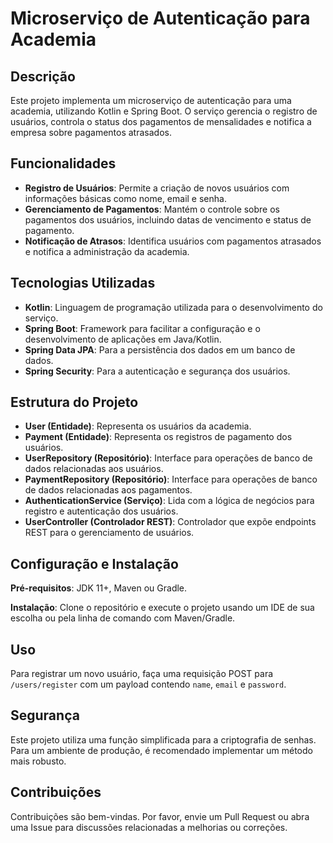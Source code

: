 # Microserviço de Autenticação para Academia

## Descrição
Este projeto implementa um microserviço de autenticação para uma academia, utilizando Kotlin e Spring Boot. O serviço gerencia o registro de usuários, controla o status dos pagamentos de mensalidades e notifica a empresa sobre pagamentos atrasados.

## Funcionalidades

- **Registro de Usuários**: Permite a criação de novos usuários com informações básicas como nome, email e senha.
- **Gerenciamento de Pagamentos**: Mantém o controle sobre os pagamentos dos usuários, incluindo datas de vencimento e status de pagamento.
- **Notificação de Atrasos**: Identifica usuários com pagamentos atrasados e notifica a administração da academia.

## Tecnologias Utilizadas

- **Kotlin**: Linguagem de programação utilizada para o desenvolvimento do serviço.
- **Spring Boot**: Framework para facilitar a configuração e o desenvolvimento de aplicações em Java/Kotlin.
- **Spring Data JPA**: Para a persistência dos dados em um banco de dados.
- **Spring Security**: Para a autenticação e segurança dos usuários.

## Estrutura do Projeto

- **User (Entidade)**: Representa os usuários da academia.
- **Payment (Entidade)**: Representa os registros de pagamento dos usuários.
- **UserRepository (Repositório)**: Interface para operações de banco de dados relacionadas aos usuários.
- **PaymentRepository (Repositório)**: Interface para operações de banco de dados relacionadas aos pagamentos.
- **AuthenticationService (Serviço)**: Lida com a lógica de negócios para registro e autenticação dos usuários.
- **UserController (Controlador REST)**: Controlador que expõe endpoints REST para o gerenciamento de usuários.

## Configuração e Instalação

**Pré-requisitos**: JDK 11+, Maven ou Gradle.

**Instalação**: Clone o repositório e execute o projeto usando um IDE de sua escolha ou pela linha de comando com Maven/Gradle.

## Uso

Para registrar um novo usuário, faça uma requisição POST para `/users/register` com um payload contendo `name`, `email` e `password`.

## Segurança

Este projeto utiliza uma função simplificada para a criptografia de senhas. Para um ambiente de produção, é recomendado implementar um método mais robusto.

## Contribuições

Contribuições são bem-vindas. Por favor, envie um Pull Request ou abra uma Issue para discussões relacionadas a melhorias ou correções.
